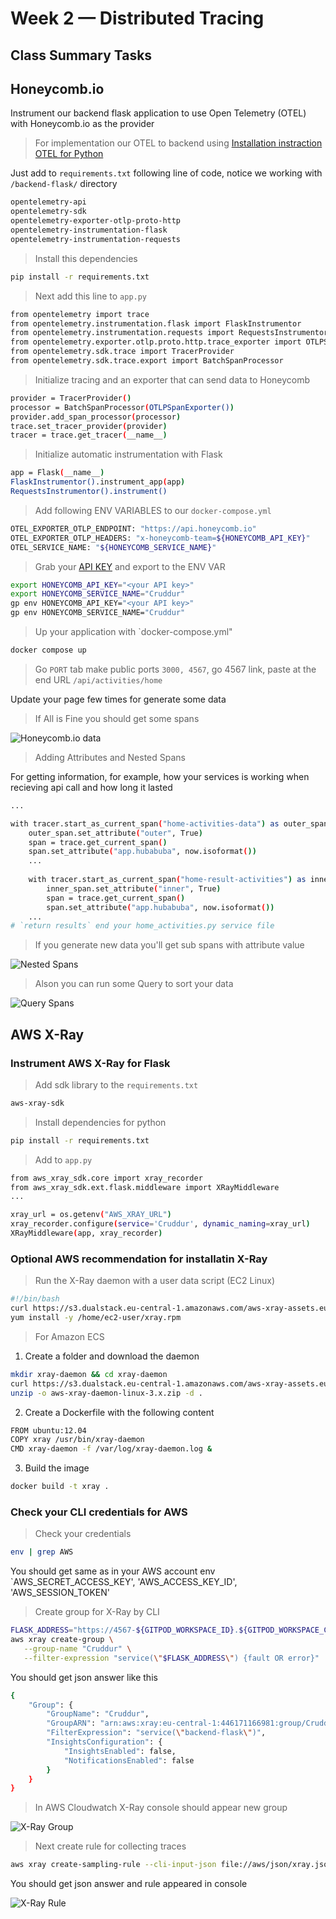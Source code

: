 # Week 2 — Distributed Tracing

## Class Summary Tasks

## Honeycomb.io

Instrument our backend flask application to use Open Telemetry (OTEL) with Honeycomb.io as the provider

> For implementation our OTEL to backend using [Installation instraction OTEL for Python](https://docs.honeycomb.io/getting-data-in/opentelemetry/python/)

Just add to `requirements.txt` following line of code, notice we working with `/backend-flask/` directory 

```sh
opentelemetry-api 
opentelemetry-sdk 
opentelemetry-exporter-otlp-proto-http 
opentelemetry-instrumentation-flask 
opentelemetry-instrumentation-requests
```

> Install this dependencies

```sh
pip install -r requirements.txt
```

> Next add this line to `app.py` 

```sh
from opentelemetry import trace
from opentelemetry.instrumentation.flask import FlaskInstrumentor
from opentelemetry.instrumentation.requests import RequestsInstrumentor
from opentelemetry.exporter.otlp.proto.http.trace_exporter import OTLPSpanExporter
from opentelemetry.sdk.trace import TracerProvider
from opentelemetry.sdk.trace.export import BatchSpanProcessor
```

> Initialize tracing and an exporter that can send data to Honeycomb

```sh
provider = TracerProvider()
processor = BatchSpanProcessor(OTLPSpanExporter())
provider.add_span_processor(processor)
trace.set_tracer_provider(provider)
tracer = trace.get_tracer(__name__)
```

> Initialize automatic instrumentation with Flask

```sh
app = Flask(__name__)
FlaskInstrumentor().instrument_app(app)
RequestsInstrumentor().instrument()
```

> Add following ENV VARIABLES to our `docker-compose.yml`

```sh
OTEL_EXPORTER_OTLP_ENDPOINT: "https://api.honeycomb.io"
OTEL_EXPORTER_OTLP_HEADERS: "x-honeycomb-team=${HONEYCOMB_API_KEY}"
OTEL_SERVICE_NAME: "${HONEYCOMB_SERVICE_NAME}"
```

> Grab your [API KEY](assets/api-key-honeycomb.jpg) and export to the ENV VAR

```sh
export HONEYCOMB_API_KEY="<your API key>"
export HONEYCOMB_SERVICE_NAME="Cruddur"
gp env HONEYCOMB_API_KEY="<your API key>"
gp env HONEYCOMB_SERVICE_NAME="Cruddur"
```

> Up your application with `docker-compose.yml"

```sh
docker compose up
```

> Go `PORT` tab make public ports `3000, 4567`, go 4567 link, paste at the end URL `/api/activities/home`

Update your page few times for generate some data

> If All is Fine you should get some spans

![Honeycomb.io data](assets/1_home-activity-span.jpg)

> Adding Attributes and Nested Spans

For getting information, for example, how your services is working when recieving api call and how long it lasted

```sh
...

with tracer.start_as_current_span("home-activities-data") as outer_span:
    outer_span.set_attribute("outer", True)
    span = trace.get_current_span()
    span.set_attribute("app.hubabuba", now.isoformat())
    ...
    
    with tracer.start_as_current_span("home-result-activities") as inner_span:
        inner_span.set_attribute("inner", True)
        span = trace.get_current_span()
        span.set_attribute("app.hubabuba", now.isoformat())
    ...
# `return results` end your home_activities.py service file
```

> If you generate new data you'll get sub spans with attribute value

![Nested Spans](assets/2_home-activity-nested-span.jpg)

> Alson you can run some Query to sort your data

![Query Spans](assets/3_query-span.jpg)

## AWS X-Ray

### Instrument AWS X-Ray for Flask

> Add sdk library to the `requirements.txt`

```sh
aws-xray-sdk
```

> Install dependencies for python

```sh
pip install -r requirements.txt
```

> Add to `app.py`

```sh
from aws_xray_sdk.core import xray_recorder
from aws_xray_sdk.ext.flask.middleware import XRayMiddleware
...

xray_url = os.getenv("AWS_XRAY_URL")
xray_recorder.configure(service='Cruddur', dynamic_naming=xray_url)
XRayMiddleware(app, xray_recorder)
```

### Optional AWS recommendation for installatin X-Ray

> Run the X-Ray daemon with a user data script (EC2 Linux)

```sh
#!/bin/bash
curl https://s3.dualstack.eu-central-1.amazonaws.com/aws-xray-assets.eu-central-1/xray-daemon/aws-xray-daemon-3.x.rpm -o /home/ec2-user/xray.rpm
yum install -y /home/ec2-user/xray.rpm
```

> For Amazon ECS

1. Create a folder and download the daemon

```sh
mkdir xray-daemon && cd xray-daemon
curl https://s3.dualstack.eu-central-1.amazonaws.com/aws-xray-assets.eu-central-1/xray-daemon/aws-xray-daemon-linux-3.x.zip -o ./aws-xray-daemon-linux-3.x.zip
unzip -o aws-xray-daemon-linux-3.x.zip -d .
```

2. Create a Dockerfile with the following content

```sh
FROM ubuntu:12.04
COPY xray /usr/bin/xray-daemon
CMD xray-daemon -f /var/log/xray-daemon.log &
```

3. Build the image

```sh
docker build -t xray .
```

### Check your CLI credentials for AWS

> Check your credentials 

```sh
env | grep AWS
```

You should get same as in your AWS account env `AWS_SECRET_ACCESS_KEY', 'AWS_ACCESS_KEY_ID', 'AWS_SESSION_TOKEN'

> Create group for X-Ray by CLI

```sh
FLASK_ADDRESS="https://4567-${GITPOD_WORKSPACE_ID}.${GITPOD_WORKSPACE_CLUSTER_HOST}"
aws xray create-group \
   --group-name "Cruddur" \
   --filter-expression "service(\"$FLASK_ADDRESS\") {fault OR error}"
```

You should get json answer like this

```sh
{
    "Group": {
        "GroupName": "Cruddur",
        "GroupARN": "arn:aws:xray:eu-central-1:446171166981:group/Cruddur/GWSZYWM5HTHXLCB76QTGZ2LKHDBI2NFPYU2QN4CV2XZO43GHUQKA",
        "FilterExpression": "service(\"backend-flask\")",
        "InsightsConfiguration": {
            "InsightsEnabled": false,
            "NotificationsEnabled": false
        }
    }
}
```

> In AWS Cloudwatch X-Ray console should appear new group

![X-Ray Group](assets/x-ray-group.jpg)

> Next create rule for collecting traces

```sh
aws xray create-sampling-rule --cli-input-json file://aws/json/xray.json
```

You should get json answer and rule appeared in console

![X-Ray Rule](assets/x-ray-rule.jpg)


